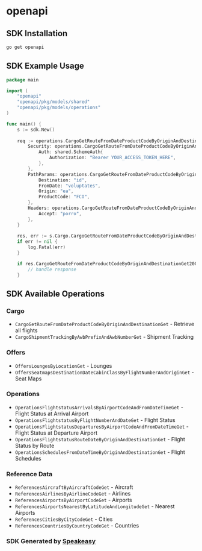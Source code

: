 # openapi

<!-- Start SDK Installation -->
## SDK Installation

```bash
go get openapi
```
<!-- End SDK Installation -->

## SDK Example Usage
<!-- Start SDK Example Usage -->
```go
package main

import (
    "openapi"
    "openapi/pkg/models/shared"
    "openapi/pkg/models/operations"
)

func main() {
    s := sdk.New()
    
    req := operations.CargoGetRouteFromDateProductCodeByOriginAndDestinationGetRequest{
        Security: operations.CargoGetRouteFromDateProductCodeByOriginAndDestinationGetSecurity{
            Auth: shared.SchemeAuth{
                Authorization: "Bearer YOUR_ACCESS_TOKEN_HERE",
            },
        },
        PathParams: operations.CargoGetRouteFromDateProductCodeByOriginAndDestinationGetPathParams{
            Destination: "id",
            FromDate: "voluptates",
            Origin: "ea",
            ProductCode: "FCO",
        },
        Headers: operations.CargoGetRouteFromDateProductCodeByOriginAndDestinationGetHeaders{
            Accept: "porro",
        },
    }
    
    res, err := s.Cargo.CargoGetRouteFromDateProductCodeByOriginAndDestinationGet(ctx, req)
    if err != nil {
        log.Fatal(err)
    }

    if res.CargoGetRouteFromDateProductCodeByOriginAndDestinationGet200ApplicationJSONObject != nil {
        // handle response
    }
```
<!-- End SDK Example Usage -->

<!-- Start SDK Available Operations -->
## SDK Available Operations

### Cargo

* `CargoGetRouteFromDateProductCodeByOriginAndDestinationGet` - Retrieve all flights
* `CargoShipmentTrackingByAwbPrefixAndAwbNumberGet` - Shipment Tracking

### Offers

* `OffersLoungesByLocationGet` - Lounges
* `OffersSeatmapsDestinationDateCabinClassByFlightNumberAndOriginGet` - Seat Maps

### Operations

* `OperationsFlightstatusArrivalsByAirportCodeAndFromDateTimeGet` - Flight Status at Arrival Airport
* `OperationsFlightstatusByFlightNumberAndDateGet` - Flight Status
* `OperationsFlightstatusDeparturesByAirportCodeAndFromDateTimeGet` - Flight Status at Departure Airport
* `OperationsFlightstatusRouteDateByOriginAndDestinationGet` - Flight Status by Route
* `OperationsSchedulesFromDateTimeByOriginAndDestinationGet` - Flight Schedules

### Reference Data

* `ReferencesAircraftByAircraftCodeGet` - Aircraft
* `ReferencesAirlinesByAirlineCodeGet` - Airlines
* `ReferencesAirportsByAirportCodeGet` - Airports
* `ReferencesAirportsNearestByLatitudeAndLongitudeGet` - Nearest Airports
* `ReferencesCitiesByCityCodeGet` - Cities
* `ReferencesCountriesByCountryCodeGet` - Countries

<!-- End SDK Available Operations -->

### SDK Generated by [Speakeasy](https://docs.speakeasyapi.dev/docs/using-speakeasy/client-sdks)
